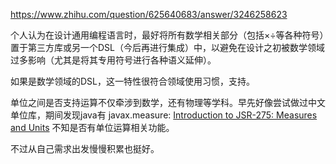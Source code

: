 https://www.zhihu.com/question/625640683/answer/3246258623

个人认为在设计通用编程语言时，最好将所有数学相关部分（包括×÷等各种符号）置于第三方库或另一个DSL（今后再进行集成）中，以避免在设计之初被数学领域过多影响（尤其是将其专用符号进行各种语义延伸）。

如果是数学领域的DSL，这一特性很符合领域使用习惯，支持。

单位之间是否支持运算不仅牵涉到数学，还有物理等学科。早先好像尝试做过中文单位库，期间发现java有 javax.measure: [Introduction to JSR-275: Measures and Units](https://www.infoworld.com/article/2077770/introduction-to-jsr-275--measures-and-units.html) 不知是否有单位运算相关功能。

不过从自己需求出发慢慢积累也挺好。